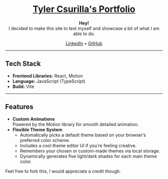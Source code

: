 <div align="center">

# [Tyler Csurilla's Portfolio](https://tyler-csurilla.github.io/)

**Hey!**  
I decided to make this site to test myself and showcase a bit of what I am able to do.
 

[LinkedIn](https://www.linkedin.com/in/csurilla/) • [GitHub](https://github.com/Tyler-Csurilla)

</div>

---

## Tech Stack

- **Frontend Libraries:** React, Motion  
- **Language:** JavaScript (TypeScript)  
- **Build:** Vite  

---

## Features

- **Custom Animations**  
  Powered by the Motion library for smooth detailed animation.
- **Flexible Theme System**  
  - Automatically picks a default theme based on your browser’s preferred color scheme.  
  - Includes a cool theme editor UI if you’re feeling creative.  
  - Remembers your chosen or custom-made themes via local storage.  
  - Dynamically generates five light/dark shades for each main theme color.  

Feel free to fork this, I would appreciate a credit though.
